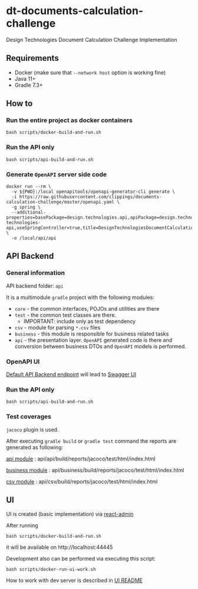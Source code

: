 # dt-documents-calculation-challenge
Design Technologies Document Calculation Challenge Implementation

## Requirements

* Docker (make sure that `--network host` option is working fine)
* Java 11+
* Gradle 7.3+

## How to

### Run the entire project as docker containers

```
bash scripts/docker-build-and-run.sh
```

### Run the API only

```
bash scripts/api-build-and-run.sh
```

### Generate `OpenAPI` server side code

```
docker run --rm \
  -v ${PWD}:/local openapitools/openapi-generator-cli generate \
  -i https://raw.githubusercontent.com/clippings/documents-calculation-challenge/master/openapi.yaml \
  -g spring \
  --additional-properties=basePackage=design.technologies.api,apiPackage=design.technologies.api.generated.api,modelPackage=design.technologies.api.generated.model,configPackage=design.technologies.api.generated.configuration,groupId=design.technologies.api,artifactId=design-technologies-api,useSpringController=true,title=DesignTechnologiesDocumentCalculation \
  -o /local/api/api
```


## API Backend

### General information

API backend folder: `api`

It is a multimodule `gradle` project with the following modules:

* `core` - the common interfaces, POJOs and utilities are there 
* `test` - the common test classes are there.  
  * IMPORTANT: include only as test dependency
* `csv` - module for parsing `*.csv` files
* `business` - this module is responsible for business related tasks
* `api` - the presentation layer. `OpenAPI` generated code is there and conversion between business DTOs and `OpenAPI` models is performed.

### OpenAPI UI
[Default API Backend endpoint](http://localhost:8080/) will lead to [Swagger UI](http://localhost:8080/swagger-ui.html)

### Run the API only

```
bash scripts/api-build-and-run.sh
```


### Test coverages 

`jacoco` plugin is used.

After executing `gradle build` or `gradle test` command the reports are generated as following:

[api module](api/api/build/reports/jacoco/test/html/index.html) : api/api/build/reports/jacoco/test/html/index.html

[business module](api/business/build/reports/jacoco/test/html/index.html) : api/business/build/reports/jacoco/test/html/index.html

[csv module](api/csv/build/reports/jacoco/test/html/index.html) : api/csv/build/reports/jacoco/test/html/index.html

## UI

UI is created (basic implementation) via [react-admin](https://marmelab.com/react-admin/)


After running 

```
bash scripts/docker-build-and-run.sh
```
it will be available on http://localhost:44445


Development also can be performed via executing this script:


```
bash scripts/docker-run-ui-work.sh
```

How to work with dev server is described in [UI README](ui/ui-admin/README.md)

